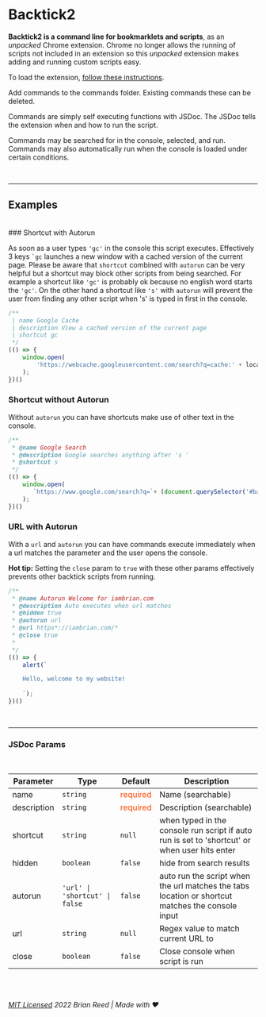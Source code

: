 # Backtick2

**Backtick2 is a command line for bookmarklets and scripts**, as an *unpacked* Chrome extension. Chrome no longer allows the running of scripts not included in an extension so this *unpacked* extension makes adding and running custom scripts easy.

To load the extension, [follow these instructions](https://developer.chrome.com/docs/extensions/mv3/getstarted/development-basics/#load-unpacked).

Add commands to the commands folder. Existing commands these can be deleted.

Commands are simply self executing functions with JSDoc. 
The JSDoc tells the extension when and how to run the script.

Commands may be searched for in the console, selected, and run. 
Commands may also automatically run when the console is loaded under certain conditions.


<br>

---


## Examples
<br>
### Shortcut with Autorun

As soon as a user types `'gc'` in the console this script executes. Effectively 3 keys <code>&#96;gc</code> launches a new window with a cached version of the current page. Please be aware that `shortcut` combined with `autorun` can be very helpful but a shortcut may block other scripts from being searched. For example a shortcut like `'gc'` is probably ok because no english word starts the `'gc'`. On the other hand a shortcut like `'s'` with `autorun` will prevent the user from finding any other script when 's' is typed in first in the console.

```javascript
/**
 | name Google Cache 
 | description View a cached version of the current page
 | shortcut gc
 */
(() => {
    window.open(
        'https://webcache.googleusercontent.com/search?q=cache:' + location.href
    );
})()
```

### Shortcut without Autorun

Without `autorun` you can have shortcuts make use of other text in the console.

```javascript
/**
 * @name Google Search 
 * @description Google searches anything after 's '
 * @shortcut s
 */
(() => {
    window.open(
       `https://www.google.com/search?q=`+ (document.querySelector('#backtick-container input').value + '').substring(2)
    );
})()
```

### URL with Autorun

With a `url` and `autorun` you can have commands execute immediately when a url matches the parameter and the user opens the console. 

**Hot tip:** Setting the `close` param to `true` with these other params effectively prevents other backtick scripts from running.

```javascript
/**
 * @name Autorun Welcome for iambrian.com
 * @description Auto executes when url matches
 * @hidden true
 * @autorun url
 * @url https*://iambrian.com/*
 * @close true
 * 
 */
(() => {
    alert(`

    Hello, welcome to my website!
    
    `);
})()
```
<br>

---

### JSDoc Params

<br>

| Parameter   | Type        | Default |  Description |
| ----------- | ----------- | ----------- |----------- |
| name | `string` | <span style="color: OrangeRed">required<span>  | Name (searchable)
| description | `string`|  <span style="color: OrangeRed">required<span>   | Description (searchable)
| shortcut | `string` | `null` | when typed in the console run script if auto run is set to 'shortcut' or when user hits enter
| hidden | `boolean` | `false` | hide from search results 
| autorun | `'url' \| 'shortcut' \| false` | `false` | auto run the script when the url matches the tabs location or shortcut matches the console input 
| url | `string` | `null` | Regex value to match current URL to
| close | `boolean` | `false` | Close console when script is run

<br>
<br>


*[MIT Licensed](http://opensource.org/licenses/MIT) 2022 Brian Reed | Made with ❤️*
